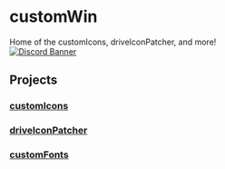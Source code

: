 # customWin
Home of the customIcons, driveIconPatcher, and more!   
[![Discord Banner](https://discordapp.com/api/guilds/1086162268816945272/widget.png?style=banner3)](https://discord.gg/MgY2hWURgK)

## Projects
### [customIcons](https://github.com/customWin/customIcons)
### [driveIconPatcher](https://github.com/customWin/driveIconPatcher)
### [customFonts](https://github.com/customWin/customFonts)

